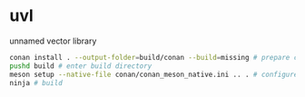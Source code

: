 # uvl
unnamed vector library


```bash
conan install . --output-folder=build/conan --build=missing # prepare conan
pushd build # enter build directory
meson setup --native-file conan/conan_meson_native.ini .. . # configure meson to use the output of conan
ninja # build
```

